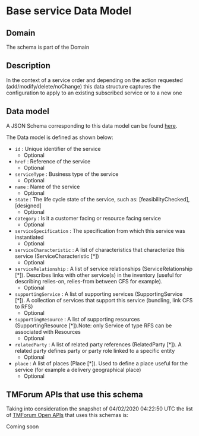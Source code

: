 # Base service Data Model

## Domain

The  schema is part of the  Domain

## Description

In the context of a service order and depending on the action requested (add/modify/delete/noChange) this data structure captures the configuration to apply to an existing subscribed service or to a new one

## Data model

A JSON Schema corresponding to this data model can be found
[here](https://github.com/tmforum-rand/schemas/blob/candidates/Service/BaseService.schema.json).

The Data model is defined as shown below:
- `id` : Unique identifier of the service
  - Optional
- `href` : Reference of the service
  - Optional
- `serviceType` : Business type of the service
  - Optional
- `name` : Name of the service
  - Optional
- `state` : The life cycle state of the service, such as: [feasibilityChecked], [designed]
  - Optional
- `category` : Is it a customer facing or resource facing service
  - Optional
- `serviceSpecification` : The specification from which this service was instantiated
  - Optional
- `serviceCharacteristic` : A list of characteristics that characterize this service (ServiceCharacteristic [*]) 
  - Optional
- `serviceRelationship` : A list of service relationships (ServiceRelationship [*]). Describes links with other service(s) in the inventory (useful for describing relies-on, relies-from between CFS for example).
  - Optional
- `supportingService` : A list of supporting services (SupportingService [*]). A collection of services that support this service (bundling, link CFS to RFS)
  - Optional
- `supportingResource` : A list of supporting resources (SupportingResource [*]).Note: only Service of type RFS can be associated with Resources
  - Optional
- `relatedParty` : A list of related party references (RelatedParty [*]). A related party defines party or party role linked to a specific entity
  - Optional
- `place` : A list of places (Place [*]). Used to define a place useful for the service (for example a delivery geographical place)
  - Optional




## TMForum APIs that use this schema

Taking into consideration the snapshot of 04/02/2020 04:22:50 UTC the list of [TMForum Open APIs](https://www.tmforum.org/open-apis/) that uses this schemas is:

Coming soon